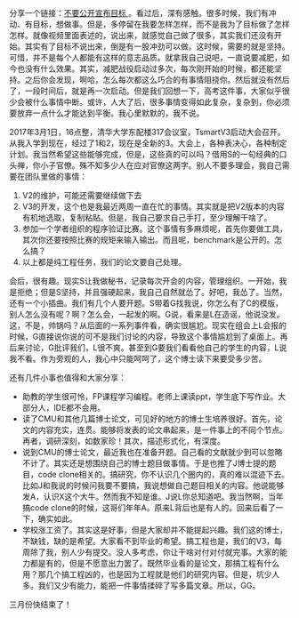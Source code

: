 分享一个链接：[不要公开宣布目标 ](http://www.ted.com/talks/derek_sivers_keep_your_goals_to_yourself?language=zh-cn)。看过后，深有感触。很多时候，我们有冲动、有目标，想做事。但是，多停留在我要怎样怎样，而不是我为了目标做了怎样怎样。就像视频里面表述的，说出来，就感觉自己做了很多，其实我们还没有开始。其实有了目标不说出来，倒是有一股冲劲可以做。这时候，需要的就是坚持。可惜，并不是每个人都能有这样的意志品质。就拿我自己说吧，一直说要减肥，如今也没有什么效果。其实，减肥战役启动过多次，每次刚开始的时候，都还能坚持。之后你会发现，啊哈，怎么每次都这么巧合的有事情阻挠你。然后就没有然后了，一段时间后，就是再一次启动。但是我们回想一下，高考这件事，大家似乎很少会被什么事情中断。或许，人大了后，很多事情变得如此复杂，复杂到，你必须要放弃一点什么才能达到平衡。我心里默默的，我不说。



2017年3月1日，16点整，清华大学东配楼317会议室，TsmartV3启动大会召开。从我入学到现在，经过了1和2，现在是全新的3。大会上，各种表决心，各种制定计划。我当然希望这些能够完成，但是，这些真的可以吗？借用S的一句经典的口头禅，你小子官僚。殊不知多少人在应对官僚这两字。别人不要多理会，我自己需要在团队里做的事情：

1. V2的维护，可能还需要继续做下去
2. V3的开发，这个也是我最近两周一直在忙的事情。其实就是把V2版本的内容有机地选取，复制粘贴。但是，我自己要求自己手打，至少理解干啥了。
3. 参加一个学者组织的程序验证比赛。这个事情有多麻烦呢，首先你要做工具，其次你还要按照比赛的规矩来输入输出。而且呢，benchmark是公开的。怎么搞？
4. 以上都是纯工程任务，我们的论文要自己处理。

会后，很有趣。现实S让我做秘书，记录每次开会的内容，管理组织。一开始，我是拒绝；但是S坚持，并且强硬起来，我自己自然就怂了。好吧，我怂了。当然，还有一个小插曲。我们有几个人要开题。S带着G找我说，你怎么有了C的模版，别人怎么没有呢？啊？怎么会，一起发的啊。G说，看来是L在造谣，他说没发。这，不是，帅锅吗？从后面的一系列事件看，确实很尴尬。现实在组会上L会报的时候，G直接说你说的可不是我们讨论的内容，导致这个事情尴尬到了桌面上。再后来讨论，G批评我们，L很不爽。甚至到G要我们看看他自己的学生的内容，L说我不看。作为旁观的人，我心中只能呵呵了，这个博士读下来要受多少苦。

还有几件小事也值得和大家分享：

* 助教的学生很可怜，FP课程学习编程。老师上课读ppt，学生底下写作业。大部分人，IDE都不会用。
* 读了CMU和其他几篇博士论文，可见好的地方的博士生培养很好。首先，论文的内容充实，连贯。能够将发表的论文串起来，是一件事上的不同个节点。再者，调研深刻，如数家珍！其次，描述形式化，有深度。
* 说到CMU的博士论文，最近我也在准备开题。自己看的文献就少到可以忽略不计了。其实还是想围绕自己的博士题目做事情。于是也推了J博士提的题目，code clone相关的。搞研究，你不认识几个圈内的，真的难以混迹下去。比如J和我说的时候问我要不要搞，我说想做自己题目相关的内容。他说能够发A，认识X这个大牛。然而我不知是谁。J说L你总知道吧。我当然啊，当年搞code clone的时候，这哥们年年A。原来L背后也是有人的。回来后看了一下，确实如此。
* 学校涨工资了。其实这是好事，但是大家却并不能提起兴趣。我们这的博士，不缺钱，缺的是希望。大家看不到毕业的希望。搞工程也是，我们的V3，每周除了我，别人少有提交。没人多考虑，你让干啥对付对付就完事。大家的能力都是有的，但是不愿意出力罢了。既然毕业看的是论文，那搞工程有什么用？那几个搞工程凶的，也是因为工程就是他们的研究内容。但是，坑少人多。我们又少有能力，能把一件事情揉碎了写多篇文章。所以，GG。

三月份快结束了！